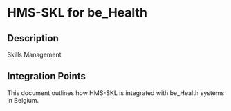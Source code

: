 # HMS-SKL for be_Health

## Description

Skills Management

## Integration Points

This document outlines how HMS-SKL is integrated with be_Health systems in Belgium.
